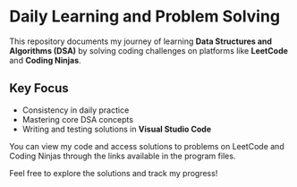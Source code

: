 # Daily Learning and Problem Solving

This repository documents my journey of learning **Data Structures and Algorithms (DSA)** by solving coding challenges on platforms like **LeetCode** and **Coding Ninjas**.

## Key Focus
- Consistency in daily practice
- Mastering core DSA concepts
- Writing and testing solutions in **Visual Studio Code**

You can view my code and access solutions to problems on LeetCode and Coding Ninjas through the links available in the program files.

Feel free to explore the solutions and track my progress!
